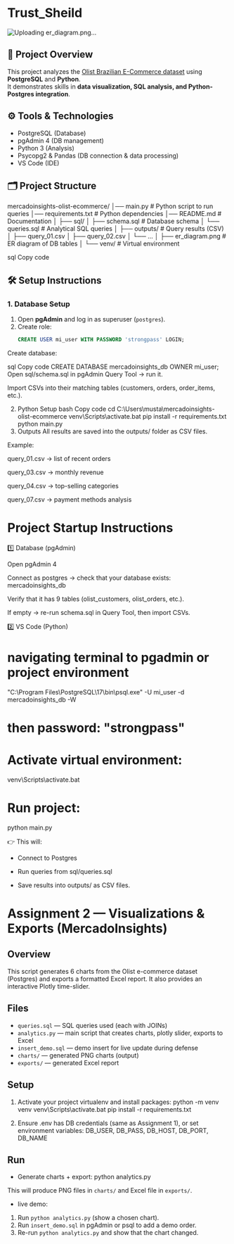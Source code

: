 # Trust_Sheild

![Uploading er_diagram.png…]()

## 📌 Project Overview
This project analyzes the [Olist Brazilian E-Commerce dataset](https://www.kaggle.com/datasets/olistbr/brazilian-ecommerce) using **PostgreSQL** and **Python**.  
It demonstrates skills in **data visualization, SQL analysis, and Python-Postgres integration**.  

## ⚙️ Tools & Technologies
- PostgreSQL (Database)
- pgAdmin 4 (DB management)
- Python 3 (Analysis)
- Psycopg2 & Pandas (DB connection & data processing)
- VS Code (IDE)

## 🗂️ Project Structure
mercadoinsights-olist-ecommerce/
│── main.py # Python script to run queries
│── requirements.txt # Python dependencies
│── README.md # Documentation
│
├── sql/
│ ├── schema.sql # Database schema
│ └── queries.sql # Analytical SQL queries
│
├── outputs/ # Query results (CSV)
│ ├── query_01.csv
│ ├── query_02.csv
│ └── ...
│
├── er_diagram.png # ER diagram of DB tables
│
└── venv/ # Virtual environment

sql
Copy code

## 🛠️ Setup Instructions

### 1. Database Setup
1. Open **pgAdmin** and log in as superuser (`postgres`).
2. Create role:
   ```sql
   CREATE USER mi_user WITH PASSWORD 'strongpass' LOGIN;
Create database:

sql
Copy code
CREATE DATABASE mercadoinsights_db OWNER mi_user;
Open sql/schema.sql in pgAdmin Query Tool → run it.

Import CSVs into their matching tables (customers, orders, order_items, etc.).

2. Python Setup
bash
Copy code
cd C:\Users\musta\mercadoinsights-olist-ecommerce
venv\Scripts\activate.bat
pip install -r requirements.txt
python main.py
3. Outputs
All results are saved into the outputs/ folder as CSV files.

Example:

query_01.csv → list of recent orders

query_03.csv → monthly revenue

query_04.csv → top-selling categories

query_07.csv → payment methods analysis


# Project Startup Instructions

1️⃣ Database (pgAdmin)

Open pgAdmin 4

Connect as postgres → check that your database exists: mercadoinsights_db

Verify that it has 9 tables (olist_customers, olist_orders, etc.).

If empty → re-run schema.sql in Query Tool, then import CSVs.

2️⃣ VS Code (Python)

# navigating terminal to pgadmin or project environment
"C:\Program Files\PostgreSQL\17\bin\psql.exe" -U mi_user -d mercadoinsights_db -W
# then password: "strongpass"


# Activate virtual environment:

venv\Scripts\activate.bat


# Run project:

python main.py


👉 This will:

* Connect to Postgres

* Run queries from sql/queries.sql

* Save results into outputs/ as CSV files.

# Assignment 2 — Visualizations & Exports (MercadoInsights)

## Overview
This script generates 6 charts from the Olist e-commerce dataset (Postgres) and exports a formatted Excel report. It also provides an interactive Plotly time-slider.

## Files
- `queries.sql` — SQL queries used (each with JOINs)
- `analytics.py` — main script that creates charts, plotly slider, exports to Excel
- `insert_demo.sql` — demo insert for live update during defense
- `charts/` — generated PNG charts (output)
- `exports/` — generated Excel report

## Setup
1. Activate your project virtualenv and install packages:
python -m venv venv
venv\Scripts\activate.bat
pip install -r requirements.txt

1. Ensure .env has DB credentials (same as Assignment 1), or set environment variables:
DB_USER, DB_PASS, DB_HOST, DB_PORT, DB_NAME

## Run
- Generate charts + export:
python analytics.py

This will produce PNG files in `charts/` and Excel file in `exports/`.

- live demo:
1. Run `python analytics.py` (show a chosen chart).
2. Run `insert_demo.sql` in pgAdmin or psql to add a demo order.
3. Re-run `python analytics.py` and show that the chart changed.



